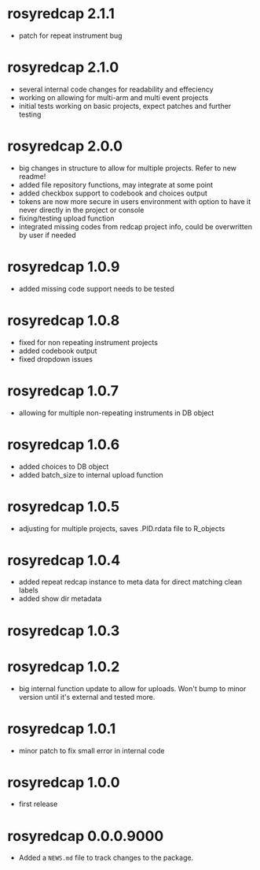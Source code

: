 # rosyredcap 2.1.1
* patch for repeat instrument bug

# rosyredcap 2.1.0
* several internal code changes for readability and effeciency
* working on allowing for multi-arm and multi event projects
* initial tests working on basic projects, expect patches and further testing

# rosyredcap 2.0.0
* big changes in structure to allow for multiple projects. Refer to new readme!
* added file repository functions, may integrate at some point
* added checkbox support to codebook and choices output
* tokens are now more secure in users environment with option to have it never directly in the project or console
* fixing/testing upload function
* integrated missing codes from redcap project info, could be overwritten by user if needed

# rosyredcap 1.0.9
* added missing code support needs to be tested

# rosyredcap 1.0.8
* fixed for non repeating instrument projects
* added codebook output
* fixed dropdown issues

# rosyredcap 1.0.7
* allowing for multiple non-repeating instruments in DB object

# rosyredcap 1.0.6
* added choices to DB object
* added batch_size to internal upload function

# rosyredcap 1.0.5
* adjusting for multiple projects, saves .PID.rdata file to R_objects

# rosyredcap 1.0.4
* added repeat redcap instance to meta data for direct matching clean labels
* added show dir metadata

# rosyredcap 1.0.3

# rosyredcap 1.0.2
* big internal function update to allow for uploads. Won't bump to minor version until it's external and tested more.

# rosyredcap 1.0.1
* minor patch to fix small error in internal code

# rosyredcap 1.0.0
* first release

# rosyredcap 0.0.0.9000
* Added a `NEWS.md` file to track changes to the package.
